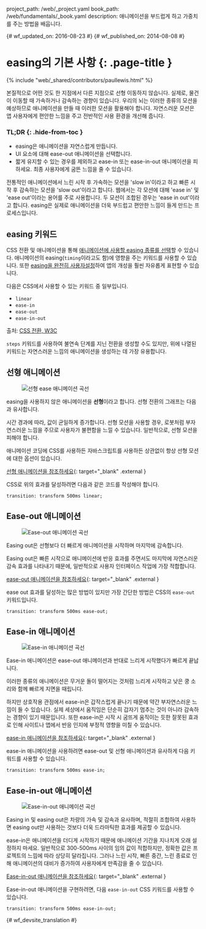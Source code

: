 project_path: /web/_project.yaml
book_path: /web/fundamentals/_book.yaml
description: 애니메이션을 부드럽게 하고 가중치를 주는 방법을 배웁니다.

{# wf_updated_on: 2016-08-23 #}
{# wf_published_on: 2014-08-08 #}

# easing의 기본 사항 {: .page-title }

{% include "web/_shared/contributors/paullewis.html" %}

본질적으로 어떤 것도 한 지점에서 다른 지점으로 선형 이동하지 않습니다. 실제로, 물건이 이동할 때 가속하거나 감속하는 경향이 있습니다. 우리의 뇌는 이러한 종류의 모션을 예상하므로 애니메이션을 만들 때 이러한 모션을 활용해야 합니다. 자연스러운 모션은 앱 사용자에게 편안한 느낌을 주고 전반적인 사용 환경을 개선해 줍니다.

### TL;DR {: .hide-from-toc }
* easing은 애니메이션을 자연스럽게 만듭니다.
* UI 요소에 대해 ease-out 애니메이션을 선택합니다.
* 짧게 유지할 수 있는 경우를 제외하고 ease-in 또는 ease-in-out 애니메이션을 피하세요. 최종 사용자에게 굼뜬 느낌을 줄 수 있습니다.


전통적인 애니메이션에서 느린 시작 후 가속하는 모션을 'slow in'이라고 하고 빠른 시작 후 감속하는 모션을 'slow out'이라고 합니다. 웹에서는 각 모션에 대해 'ease in' 및 'ease out'이라는 용어를 주로 사용합니다. 두 모션이 조합된 경우는 'ease in out'이라고 합니다. easing은 실제로 애니메이션을 더욱 부드럽고 편안한 느낌이 들게 만드는 프로세스입니다.

## easing 키워드

CSS 전환 및 애니메이션을 통해 [애니메이션에 사용할 easing 종류를 선택](choosing-the-right-easing)할 수 있습니다. 애니메이션의 easing(`timing`이라고도 함)에 영향을 주는 키워드를 사용할 수 있습니다. 또한 [easing을 완전히 사용자설정](custom-easing)하여 앱의 개성을 훨씬 자유롭게 표현할 수 있습니다.

다음은 CSS에서 사용할 수 있는 키워드 중 일부입니다.

* `linear`
* `ease-in`
* `ease-out`
* `ease-in-out`

출처: [CSS 전환, W3C](http://www.w3.org/TR/css3-transitions/#transition-timing-function-property)

`steps` 키워드를 사용하여 불연속 단계를 지닌 전환을 생성할 수도 있지만, 위에 나열된 키워드는 자연스러운 느낌의 애니메이션을 생성하는 데 가장 유용합니다.

## 선형 애니메이션

<div class="attempt-right">
  <figure>
    <img src="images/linear.png" alt="선형 ease 애니메이션 곡선" />
  </figure>
</div>

easing을 사용하지 않은 애니메이션을 **선형**이라고 합니다. 선형 전환의 그래프는 다음과 유사합니다.

시간 경과에 따라, 값이 균일하게 증가합니다. 선형 모션을 사용할 경우, 로봇처럼 부자연스러운 느낌을 주므로 사용자가 불편함을 느낄 수 있습니다. 일반적으로, 선형 모션을 피해야 합니다.

애니메이션 코딩에 CSS를 사용하든 자바스크립트를 사용하든 상관없이 항상 선형 모션에 대한 옵션이 있습니다. 

[선형 애니메이션을 참조하세요](https://googlesamples.github.io/web-fundamentals/fundamentals/design-and-ui/animations/box-move-linear.html){: target="_blank" .external }

<div style="clear:both;"></div>

CSS로 위의 효과를 달성하려면 다음과 같은 코드를 작성해야 합니다.


    transition: transform 500ms linear;
    


## Ease-out 애니메이션

<div class="attempt-right">
  <figure>
    <img src="images/ease-out.png" alt="Ease-out 애니메이션 곡선" />
  </figure>
</div>

Easing out은 선형보다 더 빠르게 애니메이션을 시작하며 마지막에 감속합니다.

Easing out은 빠른 시작으로 애니메이션에 반응 효과를 주면서도 마지막에 자연스러운 감속 효과를 나타내기 때문에, 일반적으로 사용자 인터페이스 작업에 가장 적합합니다.

[ease-out 애니메이션을 참조하세요](https://googlesamples.github.io/web-fundamentals/fundamentals/design-and-ui/animations/box-move-ease-out.html){: target="_blank" .external }

<div style="clear:both;"></div>

ease out 효과를 달성하는 많은 방법이 있지만 가장 간단한 방법은 CSS의 `ease-out` 키워드입니다.


    transition: transform 500ms ease-out;
    


## Ease-in 애니메이션

<div class="attempt-right">
  <figure>
    <img src="images/ease-in.png" alt="Ease-in 애니메이션 곡선" />
  </figure>
</div>

Ease-in 애니메이션은 ease-out 애니메이션과 반대로 느리게 시작했다가 빠르게 끝납니다.

이러한 종류의 애니메이션은 무거운 돌이 떨어지는 것처럼 느리게 시작하고 낮은 쿵 소리와 함께 빠르게 지면을 때립니다.

하지만 상호작용 관점에서 ease-in은 갑작스럽게 끝나기 때문에 약간 부자연스러운 느낌이 들 수 있습니다. 실제 세상에서 움직임은 단순히 갑자기 멈추는 것이 아니라 감속하는 경향이 있기 때문입니다. 또한 ease-in은 시작 시 굼뜨게 움직이는 듯한 잘못된 효과로 인해 사이트나 앱에서 반응 인지에 부정적 영향을 미칠 수 있습니다.

[ease-in 애니메이션을 참조하세요](https://googlesamples.github.io/web-fundamentals/fundamentals/design-and-ui/animations/box-move-ease-in.html){: target="_blank" .external }

<div style="clear:both;"></div>

ease-in 애니메이션을 사용하려면 ease-out 및 선형 애니메이션과 유사하게 다음 키워드를 사용할 수 있습니다.


    transition: transform 500ms ease-in;
    

## Ease-in-out 애니메이션

<div class="attempt-right">
  <figure>
    <img src="images/ease-in-out.png" alt="Ease-in-out 애니메이션 곡선" />
  </figure>
</div>

Easing in 및 easing out은 차량의 가속 및 감속과 유사하며, 적절히 조합하여 사용하면 easing out만 사용하는 것보다 더욱 드라마틱한 효과를 제공할 수 있습니다.

ease-in은 애니메이션을 더디게 시작하기 때문에 애니메이션 기간을 지나치게 오래 설정하지 마세요. 일반적으로 300-500ms 사이의 임의 값이 적합하지만, 정확한 값은 프로젝트의 느낌에 따라 상당히 달라집니다. 그러나 느린 시작, 빠른 중간, 느린 종료로 인해 애니메이션의 대비가 증가하여 사용자에게 만족감을 줄 수 있습니다.

[Ease-in-out 애니메이션을 참조하세요](https://googlesamples.github.io/web-fundamentals/fundamentals/design-and-ui/animations/box-move-ease-in-out.html){: target="_blank" .external }

<div style="clear:both;"></div>


Ease-in-out 애니메이션을 구현하려면, 다음 `ease-in-out` CSS 키워드를 사용할 수 있습니다.


    transition: transform 500ms ease-in-out;
    




{# wf_devsite_translation #}
